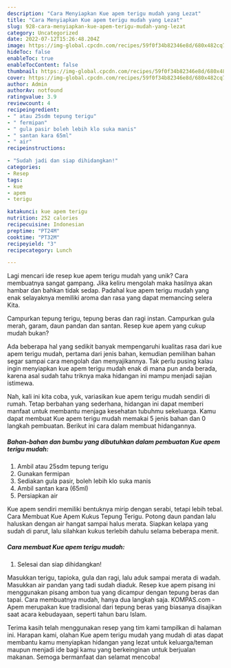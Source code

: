 ```yaml
---
description: "Cara Menyiapkan Kue apem terigu mudah yang Lezat"
title: "Cara Menyiapkan Kue apem terigu mudah yang Lezat"
slug: 928-cara-menyiapkan-kue-apem-terigu-mudah-yang-lezat
category: Uncategorized
date: 2022-07-12T15:26:48.204Z
image: https://img-global.cpcdn.com/recipes/59f0f34b82346e8d/680x482cq70/kue-apem-terigu-mudah-foto-resep-utama.jpg
hideToc: false
enableToc: true
enableTocContent: false
thumbnail: https://img-global.cpcdn.com/recipes/59f0f34b82346e8d/680x482cq70/kue-apem-terigu-mudah-foto-resep-utama.jpg
cover: https://img-global.cpcdn.com/recipes/59f0f34b82346e8d/680x482cq70/kue-apem-terigu-mudah-foto-resep-utama.jpg
author: Admin
authorAv: notfound
ratingvalue: 3.9
reviewcount: 4
recipeingredient:
- " atau 25sdm tepung terigu"
- " fermipan"
- " gula pasir boleh lebih klo suka manis"
- " santan kara 65ml"
- " air"
recipeinstructions:

- "Sudah jadi dan siap dihidangkan!"
categories:
- Resep
tags:
- kue
- apem
- terigu

katakunci: kue apem terigu 
nutrition: 252 calories
recipecuisine: Indonesian
preptime: "PT24M"
cooktime: "PT32M"
recipeyield: "3"
recipecategory: Lunch

---
```





Lagi mencari ide resep kue apem terigu mudah yang unik? Cara membuatnya sangat gampang. Jika keliru mengolah maka hasilnya akan hambar dan bahkan tidak sedap. Padahal kue apem terigu mudah yang enak selayaknya memiliki aroma dan rasa yang dapat memancing selera Kita.





Campurkan tepung terigu, tepung beras dan ragi instan. Campurkan gula merah, garam, daun pandan dan santan. Resep kue apem yang cukup mudah bukan?

Ada beberapa hal yang sedikit banyak mempengaruhi kualitas rasa dari kue apem terigu mudah, pertama dari jenis bahan, kemudian pemilihan bahan segar sampai cara mengolah dan menyajikannya. Tak perlu pusing kalau ingin menyiapkan kue apem terigu mudah enak di mana pun anda berada, karena asal sudah tahu triknya maka hidangan ini mampu menjadi sajian istimewa.






Nah, kali ini kita coba, yuk, variasikan kue apem terigu mudah sendiri di rumah. Tetap berbahan yang sederhana, hidangan ini dapat memberi manfaat untuk membantu menjaga kesehatan tubuhmu sekeluarga. Kamu dapat membuat Kue apem terigu mudah memakai 5 jenis bahan dan 0 langkah pembuatan. Berikut ini cara dalam membuat hidangannya.

<!--inarticleads1-->

##### Bahan-bahan dan bumbu yang dibutuhkan dalam pembuatan Kue apem terigu mudah:

1. Ambil  atau 25sdm tepung terigu
1. Gunakan  fermipan
1. Sediakan  gula pasir, boleh lebih klo suka manis
1. Ambil  santan kara (65ml)
1. Persiapkan  air


Kue apem sendiri memiliki bentuknya mirip dengan serabi, tetapi lebih tebal. Cara Membuat Kue Apem Kukus Tepung Terigu. Potong daun pandan lalu haluskan dengan air hangat sampai halus merata. Siapkan kelapa yang sudah di parut, lalu silahkan kukus terlebih dahulu selama beberapa menit. 

<!--inarticleads2-->

##### Cara membuat Kue apem terigu mudah:


1. Selesai dan siap dihidangkan!

Masukkan terigu, tapioka, gula dan ragi, lalu aduk sampai merata di wadah. Masukkan air pandan yang tadi sudah diaduk. Resep kue apem pisang ini menggunakan pisang ambon tua yang dicampur dengan tepung beras dan tapai. Cara membuatnya mudah, hanya dua langkah saja. KOMPAS.com - Apem merupakan kue tradisional dari tepung beras yang biasanya disajikan saat acara kebudayaan, seperti tahun baru Islam. 

Terima kasih telah menggunakan resep yang tim kami tampilkan di halaman ini. Harapan kami, olahan Kue apem terigu mudah yang mudah di atas dapat membantu kamu menyiapkan hidangan yang lezat untuk keluarga/teman maupun menjadi ide bagi kamu yang berkeinginan untuk berjualan makanan. Semoga bermanfaat dan selamat mencoba!
